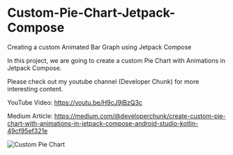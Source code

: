 # Custom-Pie-Chart-Jetpack-Compose
Creating a custom Animated Bar Graph using Jetpack Compose

In this project, we are going to create a custom Pie Chart with Animations in Jetpack Compose.

Please check out my youtube channel (Developer Chunk) for more interesting content.

YouTube Video: https://youtu.be/H9cJ9jBzQ3c

Medium Article: https://medium.com/@developerchunk/create-custom-pie-chart-with-animations-in-jetpack-compose-android-studio-kotlin-49cf95ef321e

![Custom Pie Chart](https://user-images.githubusercontent.com/90105266/212503579-cc2db357-3512-4381-8a43-2a8ff8d6fe1f.png)
